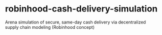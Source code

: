# robinhood-cash-delivery-simulation
Arena simulation of secure, same-day cash delivery via decentralized supply chain modeling (Robinhood concept)
